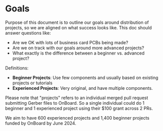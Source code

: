 # Goals

Purpose of this document is to outline our goals around distribution of projects, so we are aligned on what success looks like. This doc should answer questions like:

- Are we OK with lots of business card PCBs being made?
- Are we on track with our goals around more advanced projects?
- What exactly is the difference between a beginner vs. advanced project?

Definitions:

- **Beginner Projects**: Use few components and usually based on existing projects or tutorials
- **Experienced Projects**: Very original, and have multiple components.

Please note that "projects" refers to an individual merged pull request submitting Gerber files to OnBoard. So a single individual could do 1 beginner and 1 experienced project using their $100 grant across 2 PRs.

We aim to have 600 experienced projects and 1,400 beginner projects funded by OnBoard by June 2024.
